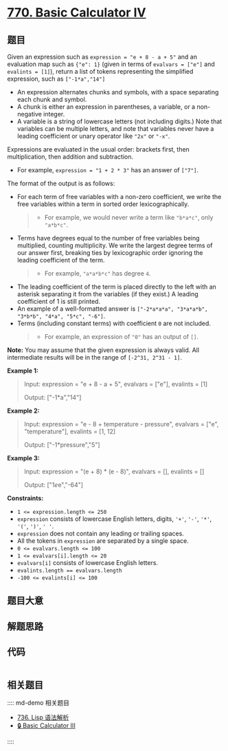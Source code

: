 # [770. Basic Calculator IV](https://leetcode.com/problems/basic-calculator-iv/)

## 题目

Given an expression such as `expression = "e + 8 - a + 5"` and an evaluation
map such as `{"e": 1}` (given in terms of `evalvars = ["e"]` and `evalints =
[1]`), return a list of tokens representing the simplified expression, such as
`["-1*a","14"]`

- An expression alternates chunks and symbols, with a space separating each chunk and symbol.
- A chunk is either an expression in parentheses, a variable, or a non-negative integer.
- A variable is a string of lowercase letters (not including digits.) Note that variables can be multiple letters, and note that variables never have a leading coefficient or unary operator like `"2x"` or `"-x"`.

Expressions are evaluated in the usual order: brackets first, then
multiplication, then addition and subtraction.

- For example, `expression = "1 + 2 * 3"` has an answer of `["7"]`.

The format of the output is as follows:

- For each term of free variables with a non-zero coefficient, we write the free variables within a term in sorted order lexicographically.
  > - For example, we would never write a term like `"b*a*c"`, only `"a*b*c"`.
- Terms have degrees equal to the number of free variables being multiplied, counting multiplicity. We write the largest degree terms of our answer first, breaking ties by lexicographic order ignoring the leading coefficient of the term.
  > - For example, `"a*a*b*c"` has degree `4`.
- The leading coefficient of the term is placed directly to the left with an asterisk separating it from the variables (if they exist.) A leading coefficient of 1 is still printed.
- An example of a well-formatted answer is `["-2*a*a*a", "3*a*a*b", "3*b*b", "4*a", "5*c", "-6"]`.
- Terms (including constant terms) with coefficient `0` are not included.
  > - For example, an expression of `"0"` has an output of `[]`.

**Note:** You may assume that the given expression is always valid. All
intermediate results will be in the range of `[-2^31, 2^31 - 1]`.

**Example 1:**

> Input: expression = "e + 8 - a + 5", evalvars = ["e"], evalints = [1]
>
> Output: ["-1*a","14"]

**Example 2:**

> Input: expression = "e - 8 + temperature - pressure", evalvars = ["e", "temperature"], evalints = [1, 12]
>
> Output: ["-1*pressure","5"]

**Example 3:**

> Input: expression = "(e + 8) \* (e - 8)", evalvars = [], evalints = []
>
> Output: ["1*e*e","-64"]

**Constraints:**

- `1 <= expression.length <= 250`
- `expression` consists of lowercase English letters, digits, `'+'`, `'-'`, `'*'`, `'('`, `')'`, `' '`.
- `expression` does not contain any leading or trailing spaces.
- All the tokens in `expression` are separated by a single space.
- `0 <= evalvars.length <= 100`
- `1 <= evalvars[i].length <= 20`
- `evalvars[i]` consists of lowercase English letters.
- `evalints.length == evalvars.length`
- `-100 <= evalints[i] <= 100`

## 题目大意

## 解题思路

## 代码

```javascript

```

## 相关题目

:::: md-demo 相关题目

- [736. Lisp 语法解析](https://leetcode.com/problems/parse-lisp-expression)
- [🔒 Basic Calculator III](https://leetcode.com/problems/basic-calculator-iii)

::::
